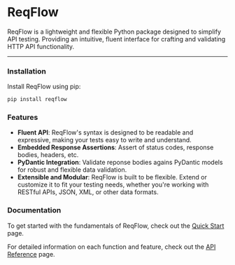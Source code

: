 # ReqFlow
ReqFlow is a lightweight and flexible Python package designed to simplify API testing. 
Providing an intuitive, fluent interface for crafting and validating HTTP API functionality. 

---

### Installation
Install ReqFlow using pip:
```bash
pip install reqflow
```

### Features
- **Fluent API**: ReqFlow's syntax is designed to be readable and expressive, making your tests easy to write and understand.
- **Embedded Response Assertions**: Assert of status codes, response bodies, headers, etc.
- **PyDantic Integration**: Validate reponse bodies agains PyDantic models for robust and flexible data validation.
- **Extensible and Modular**: ReqFlow is built to be flexible. Extend or customize it to fit your testing needs, 
whether you're working with RESTful APIs, JSON, XML, or other data formats.

### Documentation

To get started with the fundamentals of ReqFlow, check out the [Quick Start](https://olxxi.github.io/ReqFlow/quick_start/) page.

For detailed information on each function and feature, check out the [API Reference](https://olxxi.github.io/ReqFlow/fluent_api/) page.